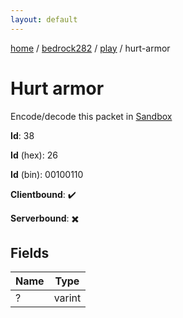 ```yaml
---
layout: default
---
```


[home](/)  /  [bedrock282](/protocol/bedrock282)  /  [play](/protocol/bedrock282/play)  /  hurt-armor

# Hurt armor

Encode/decode this packet in [Sandbox](../../../sandbox/bedrock282#Play.HurtArmor)

**Id**: 38

**Id** (hex): 26

**Id** (bin): 00100110

**Clientbound**: ✔️

**Serverbound**: ✖️

## Fields

Name | Type
---|---
? | varint
